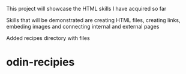 This project will showcase the HTML skills I have acquired so far

Skills that will be demonstrated are creating HTML files, creating links, embeding images and connecting internal and external pages

Added recipes directory with files

# odin-recipies
